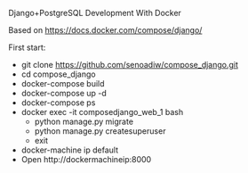 Django+PostgreSQL Development With Docker

Based on https://docs.docker.com/compose/django/

First start:

* git clone https://github.com/senoadiw/compose_django.git
* cd compose_django
* docker-compose build
* docker-compose up -d
* docker-compose ps
* docker exec -it composedjango_web_1 bash
    * python manage.py migrate
    * python manage.py createsuperuser
    * exit
* docker-machine ip default
* Open http://dockermachineip:8000
